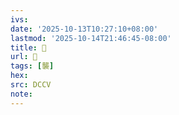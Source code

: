 ```yaml
---
ivs:
date: '2025-10-13T10:27:10+08:00'
lastmod: '2025-10-14T21:46:45-08:00'
title: 􁮌
url: 􁮌
tags: [襲]
hex: 
src: DCCV
note:
---
```

